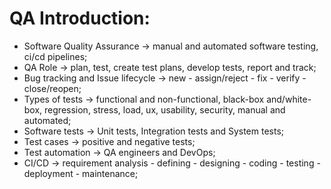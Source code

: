 # QA Introduction:

* Software Quality Assurance -> manual and automated software testing, ci/cd pipelines;
* QA Role -> plan, test, create test plans, develop tests, report and track;
* Bug tracking and Issue lifecycle -> new - assign/reject - fix - verify - close/reopen;
* Types of tests -> functional and non-functional, black-box and/white-box, regression, stress, load, ux, usability, security, manual and automated;
* Software tests -> Unit tests, Integration tests and System tests;
* Test cases -> positive and negative tests;
* Test automation -> QA engineers and DevOps;
* CI/CD -> requirement analysis - defining - designing - coding - testing - deployment - maintenance;
